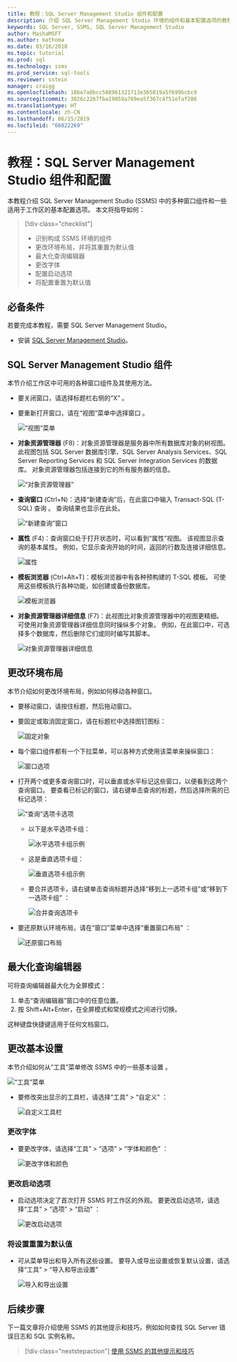 ```yaml
---
title: 教程：SQL Server Management Studio 组件和配置
description: 介绍 SQL Server Management Studio 环境的组件和基本配置选项的教程。
keywords: SQL Server, SSMS, SQL Server Management Studio
author: MashaMSFT
ms.author: mathoma
ms.date: 03/16/2018
ms.topic: tutorial
ms.prod: sql
ms.technology: ssms
ms.prod_service: sql-tools
ms.reviewer: sstein
manager: craigg
ms.openlocfilehash: 10be7a0bcc588961321713e365819a5f699bcbc9
ms.sourcegitcommit: 3026c22b7fba19059a769ea5f367c4f51efaf286
ms.translationtype: HT
ms.contentlocale: zh-CN
ms.lasthandoff: 06/15/2019
ms.locfileid: "66822269"
---
```

# <a name="tutorial-sql-server-management-studio-components-and-configuration"></a>教程：SQL Server Management Studio 组件和配置

本教程介绍 SQL Server Management Studio (SSMS) 中的多种窗口组件和一些适用于工作区的基本配置选项。 本文将指导如何： 

> [!div class="checklist"]
> * 识别构成 SSMS 环境的组件
> * 更改环境布局，并将其重置为默认值
> * 最大化查询编辑器
> * 更改字体 
> * 配置启动选项 
> * 将配置重置为默认值 

## <a name="prerequisites"></a>必备条件
若要完成本教程，需要 SQL Server Management Studio。  

- 安装 [SQL Server Management Studio](https://docs.microsoft.com/sql/ssms/download-sql-server-management-studio-ssms)。

## <a name="sql-server-management-studio-components"></a>SQL Server Management Studio 组件
本节介绍工作区中可用的各种窗口组件及其使用方法。 

- 要关闭窗口，请选择标题栏右侧的“X”  。 
- 要重新打开窗口，请在“视图”菜单中选择窗口  。 

    ![“视图”菜单](media/ssms-configuration/viewmenu.png)

- **对象资源管理器** (F8)：对象资源管理器是服务器中所有数据库对象的树视图。 此视图包括 SQL Server 数据库引擎、SQL Server Analysis Services、SQL Server Reporting Services 和 SQL Server Integration Services 的数据库。 对象资源管理器包括连接到它的所有服务器的信息。 
    
    ![“对象资源管理器”](media/ssms-configuration/objectexplorer.png)
- **查询窗口** (Ctrl+N)：选择“新建查询”后，在此窗口中输入 Transact-SQL (T-SQL) 查询  。 查询结果也显示在此处。
    
    ![“新建查询”窗口](media/ssms-configuration/newquery.png)

- **属性** (F4)：查询窗口处于打开状态时，可以看到“属性”视图。 该视图显示查询的基本属性。 例如，它显示查询开始的时间，返回的行数及连接详细信息。  

    ![属性](media/ssms-configuration/properties.png)

- **模板浏览器** (Ctrl+Alt+T)：模板浏览器中有各种预构建的 T-SQL 模板。 可使用这些模板执行各种功能，如创建或备份数据库。 

    ![模板浏览器](media/ssms-configuration/templates.png)

- **对象资源管理器详细信息** (F7)：此视图比对象资源管理器中的视图更精细。 可使用对象资源管理器详细信息同时操纵多个对象。 例如，在此窗口中，可选择多个数据库，然后删除它们或同时编写其脚本。 

    ![对象资源管理器详细信息](media/ssms-configuration/objectexplorerdetails.PNG) 
 
    

## <a name="change-the-environment-layout"></a>更改环境布局 
本节介绍如何更改环境布局，例如如何移动各种窗口。 

- 要移动窗口，请按住标题，然后拖动窗口。 
- 要固定或取消固定窗口，请在标题栏中选择图钉图标：
    
    ![固定对象](media/ssms-configuration/pushpin.png)

- 每个窗口组件都有一个下拉菜单，可以各种方式使用该菜单来操纵窗口： 

    ![窗口选项](media/ssms-configuration/windowoptions.png)

- 打开两个或更多查询窗口时，可以垂直或水平标记这些窗口，以便看到这两个查询窗口。 要查看已标记的窗口，请右键单击查询的标题，然后选择所需的已标记选项： 
 
    ![“查询”选项卡选项](media/ssms-configuration/querytabbedoptions.png)

    - 以下是水平选项卡组：

      ![水平选项卡组示例](media/ssms-configuration/horizontaltab.png)     
    
    - 这是垂直选项卡组：

      ![垂直选项卡组示例](media/ssms-configuration/verticaltabgroup.png)
        
    - 要合并选项卡，请右键单击查询标题并选择“移到上一选项卡组”或“移到下一选项卡组”   ：
    
      ![合并查询选项卡](media/ssms-configuration/mergetabgroups.png)

- 要还原默认环境布局，请在“窗口”菜单中选择“重置窗口布局”   ：
 
    ![还原窗口布局](media/ssms-configuration/resetwindowlayout.png)
    
## <a name="maximize-query-editor"></a>最大化查询编辑器
可将查询编辑器最大化为全屏模式：

1. 单击“查询编辑器”窗口中的任意位置。
2. 按 Shift+Alt+Enter，在全屏模式和常规模式之间进行切换。 

这种键盘快捷键适用于任何文档窗口。 



## <a name="change-basic-settings"></a>更改基本设置
本节介绍如何从“工具”菜单修改 SSMS 中的一些基本设置  。

  ![“工具”菜单](media/ssms-configuration/tools.png)


- 要修改突出显示的工具栏，请选择“工具” > “自定义”   ：

    ![自定义工具栏](media/ssms-configuration/toolbar.png)

### <a name="change-the-font"></a>更改字体
- 要更改字体，请选择“工具” > “选项” > “字体和颜色”    ：

     ![更改字体和颜色](media/ssms-configuration/fontsandcolors.png)

### <a name="change-startup-options"></a>更改启动选项
- 启动选项决定了首次打开 SSMS 时工作区的外观。 要更改启动选项，请选择“工具” > “选项” > “启动”    ：
 
    ![更改启动选项](media/ssms-configuration/startup.png)

### <a name="reset-settings-to-the-default"></a>将设置重置为默认值
- 可从菜单导出和导入所有这些设置。 要导入或导出设置或恢复默认设置，请选择“工具” > “导入和导出设置”   

    ![导入和导出设置](media/ssms-configuration/settings.png)



## <a name="next-steps"></a>后续步骤
下一篇文章将介绍使用 SSMS 的其他提示和技巧，例如如何查找 SQL Server 错误日志和 SQL 实例名称。 

> [!div class="nextstepaction"]
> [使用 SSMS 的其他提示和技巧](ssms-tricks.md)
 
 




